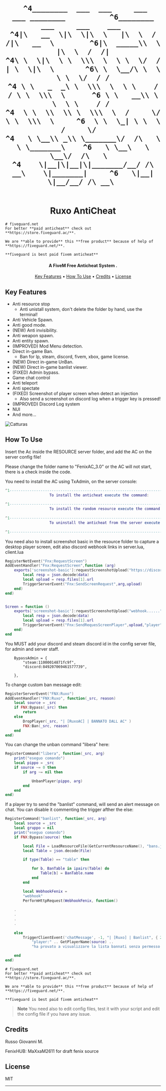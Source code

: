 <h1 align="center">
  <br>






                                             
     ^4________  ___  ___     ___    ___ ________          ^6________ ___     ___    ___ 
    ^4|\   __  \|\  \|\  \   |\  \  /  /|\   __  \        ^6|\  _____\\  \   |\  \  /  /|
    ^4\ \  \|\  \ \  \\\  \  \ \  \/  / | \  \|\  \       ^6\ \  \__/\ \  \  \ \  \/  / /
    ^4 \ \   _  _\ \  \\\  \  \ \    / / \ \  \\\  \      ^6 \ \   __\\ \  \  \ \    / / 
    ^4  \ \  \\  \\ \  \\\  \  /     \/   \ \  \\\  \     ^6  \ \  \_| \ \  \  /     \/  
    ^4   \ \__\\ _\\ \_______\/  /\   \    \ \_______\    ^6   \ \__\   \ \__\/  /\   \  
    ^4    \|__|\|__|\|_______/__/ /\ __\    \|_______|     ^6   \|__|    \|__/__/ /\ __\ 

                                   
                                  
                                  
                                  


           
                           
  <br>
  Ruxo AntiCheat
  <br>
</h1>


```
# fiveguard.net
For better **paid anticheat** check out **https://store.fiveguard.ac/**.

We are **able to provide** this **free product** because of help of **https://fiveguard.net/**.

**fiveguard is best paid fivem anticheat**
```

<h4 align="center">A FiveM Free Anticheat System
.</h4>

<p align="center">
  <a href="#key-features">Key Features</a> •
  <a href="#how-to-use">How To Use</a> •
  <a href="#credits">Credits</a> •
  <a href="#license">License</a>
</p>


## Key Features

* Anti resource stop
  - Anti unistall system, don't delete the folder by hand, use the terminal!
* Anti Vehicle Spawn. 
* Anti good mode.
* (NEW) Anti invisibility.
* Anti weapon spawn.
* Anti entity spawn.
* (IMPROVED) Mod Menu detection.
* Direct in-game Ban.
  - Ban for Ip, steam, discord, fivem, xbox, game license.
* (NEW) Direct in-game UnBan.
* (NEW) Direct in-game banlist viewer.
* (FIXED) Admin bypass.
* Game chat control
* Anti teleport
* Anti spectate
* (FIXED) Screenshot of player screen when detect an injection
  - Also send a screenshot on discord log when a trigger key is pressed!
* (IMPROVED) Discord Log system
* NUI
* And more...

![Catturas](https://user-images.githubusercontent.com/113531412/208547484-b13dd83e-7d4c-49dd-9001-4d6580531403.PNG)

## How To Use

Insert the Ac inside the RESOURCE server folder, and add the AC on the server config file!

Please change the folder name to "FenixAC_3.0" or the AC will not start, there is a check inside the code.

You need to install the AC using TxAdmin, on the server console:

```lua
^1------------------------------------------------------------------------------------------------------------------------^0
                    To install the anticheat execute the command:                       ^2FenixAC install^0
    
^1------------------------------------------------------------------------------------------------------------------------^0
                    To install the random resource execute the command:                 ^2FenixAC installrandom^0
    
^1------------------------------------------------------------------------------------------------------------------------^0
                    To uninstall the anticheat from the server execute the command:     ^2FenixAC uninstall^0
    
^1------------------------------------------------------------------------------------------------------------------------^0
```

You need also to install screenshot basic in the resource folder to capture a desktop player screen, edit also discord webhook links in server.lua, client.lua 

```lua
RegisterNetEvent("Fnx:RequestScreen")
AddEventHandler("Fnx:RequestScreen",function (arg)
    exports['screenshot-basic']:requestScreenshotUpload("https://discord.com/api/webhooks/..........", 'files[]', function(data)
        local resp = json.decode(data)
        local upload = resp.files[1].url
        TriggerServerEvent("Fnx:SendScreenRequest",arg,upload)
    end)
end)


Screen = function ()
    exports['screenshot-basic']:requestScreenshotUpload("webhook......", 'files[]', function(data)
		local resp = json.decode(data)
		local upload = resp.files[1].url
	    TriggerServerEvent("Fnx:SendRequesScreenPlayer",upload,"player")
	end)
end

```
You MUST add your discord and steam discord id in the config server file, for admin and server staff.

```
	BypassAdmin = {
		"steam:11000014871fc9f", 
		"discord:849207069461577739",
		
	},
```

To change custom ban message edit:
```lua
RegisterServerEvent("FNX:Ruxo")
AddEventHandler("FNX:Ruxo", function(_src, reason)
	local source = _src
	if FNX:Bypass(_src) then
		return
	else	
		DropPlayer(_src, "| [RuxoAC] | BANNATO DALL AC" )
		FNX:Ban(_src, reason)
	end
end)
```
You can change the unban command "libera" here:

```lua
RegisterCommand("libera", function(_src, arg)
	print("eseguo comando")
	local pippo = _src
	if source ~= 0 then
		if arg ~= nil then

			UnbanPlayer(pippo, arg)
		end
	end
end)
```
If a player try to send the "banlist" command, will send an alert message on chat. You can disable it commenting the trigger afther the else:

```lua
RegisterCommand("banlist", function(_src, arg)
	local source = _src
	local gruppo = nil
	print("eseguo comando")
	if FNX:Bypass(source) then

		local File = LoadResourceFile(GetCurrentResourceName(), "bans.json")
		local Table = json.decode(File)

		if type(Table) == "table" then

			for b, BanTable in ipairs(Table) do
				Table[b] = BanTable.name
			end
		end

		local WebhookFenix =
		"webhook"
		PerformHttpRequest(WebhookFenix, function()
    
    .
    .
    .
    .
    
	else
		TriggerClientEvent('chatMessage', -1, "| [Ruxo] | Banlist", { 255, 122, 46 },
			"player:" .. GetPlayerName(source) ..
			"ha provato a visualizzare la lista bannati senza permesso ID player: " .. source .. "^0")

	end
end)
```

```
# fiveguard.net
For better **paid anticheat** check out **https://store.fiveguard.ac/**.

We are **able to provide** this **free product** because of help of **https://fiveguard.net/**.

**fiveguard is best paid fivem anticheat**
```

> **Note**
> You need also to edit config files, test it with your script and edit the config file if you have any issue.


## Credits

Russo Giovanni M.

FenixHUB: MaXxaM2611 for draft fenix source

## License

MIT

---

